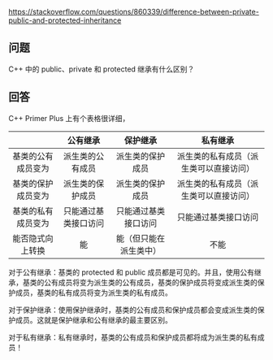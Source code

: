 <https://stackoverflow.com/questions/860339/difference-between-private-public-and-protected-inheritance>

## 问题

C++ 中的 public、private 和 protected 继承有什么区别？

## 回答

C++ Primer Plus 上有个表格很详细，

|     | 公有继承  |  保护继承   | 私有继承  |
| :----: | :----: | :----: | :----: |
|基类的公有成员变为  | 派生类的公有成员 | 派生类的保护成员  | 派生类的私有成员（派生类可以直接访问） |
|基类的保护成员变为  | 派生类的保护成员 | 派生类的保护成员  | 派生类的私有成员（派生类可以直接访问） |
|基类的私有成员变为  | 只能通过基类接口访问 | 只能通过基类接口访问  | 只能通过基类接口访问 |
|能否隐式向上转换 | 能 | 能（但只能在派生类中） | 不能 |

对于公有继承：基类的 protected 和 public 成员都是可见的。并且，使用公有继承，基类的公有成员将变为派生类的公有成员，基类的保护成员将变成派生类的保护成员，基类的私有成员将变为派生类的私有成员。

对于保护继承：使用保护继承时，基类的公有成员和保护成员都会变成派生类的保护成员。这就是保护继承和公有继承的最主要区别。

对于私有继承：私有继承时，基类的公有成员和保护成员都将成为派生类的私有成员！
